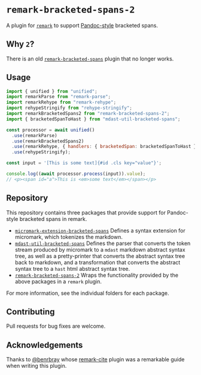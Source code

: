 # `remark-bracketed-spans-2`

A plugin for [`remark`](https://github.com/remarkjs/remark) to support [Pandoc-style](https://pandoc.org/MANUAL.html#extension-bracketed_spans) bracketed spans.

## Why `2`?

There is an old [`remark-bracketed-spans`](https://www.npmjs.com/package/remark-bracketed-spans) plugin that no longer works.

## Usage

```javascript
import { unified } from "unified";
import remarkParse from "remark-parse";
import remarkRehype from "remark-rehype";
import rehypeStringify from "rehype-stringify";
import remarkBracketedSpans2 from "remark-bracketed-spans-2";
import { bracketedSpanToHast } from "mdast-util-bracketed-spans";

const processor = await unified()
  .use(remarkParse)
  .use(remarkBracketedSpans2)
  .use(remarkRehype, { handlers: { bracketedSpan: bracketedSpanToHast } })
  .use(rehypeStringify);

const input = '[This is some text]{#id .cls key="value"}';

console.log((await processor.process(input)).value);
// <p><span id="a">This is <em>some text</em></span></p>
```

## Repository

This repository contains three packages that provide support for Pandoc-style bracketed spans in remark.

-   [`micromark-extension-bracketed-spans`](https://github.com/wenkokke/remark-bracketed-spans-2/tree/main/micromark-extension-bracketed-spans)
    Defines a syntax extension for micromark, which tokenizes the markdown.
-   [`mdast-util-bracketed-spans`](https://github.com/wenkokke/remark-bracketed-spans-2/tree/main/mdast-util-bracketed-spans)
    Defines the parser that converts the token stream produced by micromark to a `mdast` markdown abstract syntax tree, as well as a pretty-printer that converts the abstract syntax tree back to markdown, and a transformation that converts the abstract syntax tree to a `hast` html abstract syntax tree.
-   [`remark-bracketed-spans-2`](https://github.com/wenkokke/remark-bracketed-spans-2/tree/main/remark-bracketed-spans-2)
    Wraps the functionality provided by the above packages in a `remark` plugin.

For more information, see the individual folders for each package.

## Contributing

Pull requests for bug fixes are welcome.

## Acknowledgements

Thanks to [@benrbray](https://github.com/benrbray) whose [remark-cite](https://github.com/benrbray/remark-cite) plugin was a remarkable guide when writing this plugin.
